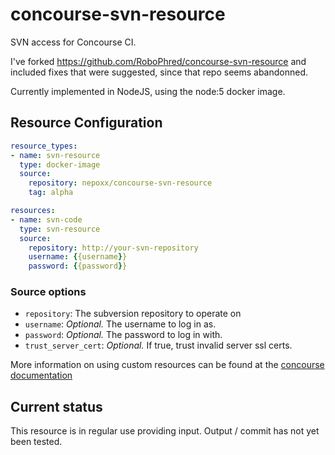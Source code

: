 # concourse-svn-resource
SVN access for Concourse CI. 

I've forked https://github.com/RoboPhred/concourse-svn-resource and included fixes that were suggested, since that repo seems abandonned.

Currently implemented in NodeJS, using the node:5 docker image.

## Resource Configuration

```yaml
resource_types:
- name: svn-resource
  type: docker-image
  source:
    repository: nepoxx/concourse-svn-resource
    tag: alpha

resources:
- name: svn-code
  type: svn-resource
  source:
    repository: http://your-svn-repository
    username: {{username}}
    password: {{password}}
```

### Source options

* `repository`: The subversion repository to operate on
* `username`: *Optional.* The username to log in as.
* `password`: *Optional.* The password to log in with.
* `trust_server_cert`: *Optional.* If true, trust invalid server ssl certs.
 
More information on using custom resources can be found at the [concourse documentation](http://concourse.ci/configuring-resource-types.html)

## Current status

This resource is in regular use providing input.  Output / commit has not yet been tested.
